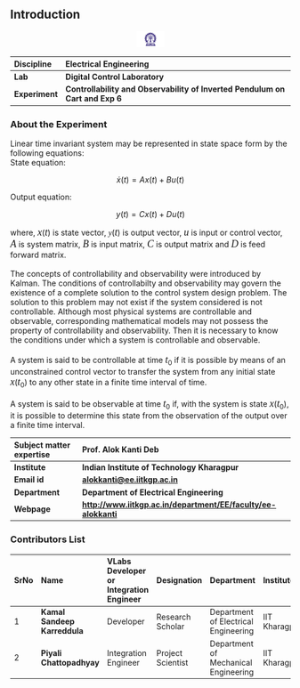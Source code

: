 ## Introduction

<div align="center">
<img src="experiment/images/iitkgp.png" width="10%">
</div>

<b>Discipline | <b>Electrical Engineering 
:--|:--|
<b> Lab | <b> Digital Control Laboratory
<b> Experiment|     <b> Controllability and Observability of Inverted Pendulum on Cart and Exp 6

### About the Experiment 

Linear time invariant system may be represented in state space form by the following equations:
</br>
State equation:

$$\dot{x}(t)=A x(t)+B u(t) \tag{1a}$$

Output equation:

$$y(t)= C x(t) + D u(t) \tag{1b}$$


where, <span style="font-family:Bodoni MT;font-style:italic;font-size:18px">x</span>(<span style="font-family:Bodoni MT;font-style:italic;font-size:18px">t</span>) is state vector, <span style="font-family:Sitka Text;font-style:italic">y</span>(<span style="font-family:Bodoni MT;font-style:italic;font-size:18px">t</span>) is output vector, 
<span style="font-family:Bodoni MT;font-style:italic;font-size:18px">u</span> is input or control vector, <span style="font-family:Bodoni MT;font-style:italic;font-size:18px">A</span> is system matrix, 
<span style="font-family:Bodoni MT;font-style:italic;font-size:18px">B</span> is input matrix, <span style="font-family:Bodoni MT;font-style:italic;font-size:18px">C</span> is output matrix and <span style="font-family:Bodoni MT;font-style:italic;font-size:18px">D</span> is feed forward matrix.</br></br>
The concepts of controllability and observability were introduced by Kalman. The conditions of controllabilty and observability may govern the existence of a complete solution to the control system design problem.
The solution to this problem may not exist if the system considered is not controllable. Although most physical systems are controllable and observable, corresponding mathematical models may not possess the property 
of controllability and observability. Then it is necessary to know the conditions under which a system is controllable and observable.</br></br>
A system is said to be controllable at time <span style="font-family:Bodoni MT;font-style:italic;font-size:18px">t</span><sub>0</sub> if it is possible by means of an unconstrained control vector to transfer the system from any initial state <span style="font-family:Bodoni MT;font-style:italic;font-size:18px">x</span>(<span style="font-family:Bodoni MT;font-style:italic;font-size:18px">t</span><sub>0</sub>)
to any other state in a finite time interval of time.</br></br>
A system is said to be observable at time <span style="font-family:Bodoni MT;font-style:italic;font-size:18px">t</span><sub>0</sub> if, with the system is state <span style="font-family:Bodoni MT;font-style:italic;font-size:18px">x</span>(<span style="font-family:Bodoni MT;font-style:italic;font-size:18px">t</span><sub>0</sub>), it is possible to determine this state from the observation of the output over a finite time interval. 



	

<b>Subject matter expertise | <b> **Prof. Alok Kanti Deb**
:--|:--|
<b> Institute | <b>  **Indian Institute of Technology Kharagpur**
<b> Email id|     <b>  **alokkanti@ee.iitkgp.ac.in**
<b> Department |  **Department of Electrical Engineering**
<b>Webpage| <b> http://www.iitkgp.ac.in/department/EE/faculty/ee-alokkanti

### Contributors List

SrNo | Name | VLabs Developer or Integration Engineer | Designation | Department| Institute
:--|:--|:--|:--|:--|:--|
1 | **Kamal Sandeep Karreddula** | Developer | Research Scholar | Department of Electrical Engineering | IIT Kharagpur | 
2 | **Piyali Chattopadhyay** | Integration Engineer | Project Scientist | Department of Mechanical Engineering | IIT Kharagpur |


<script id="MathJax-script" async src="https://cdn.jsdelivr.net/npm/mathjax@3/es5/tex-mml-chtml.js"></script>